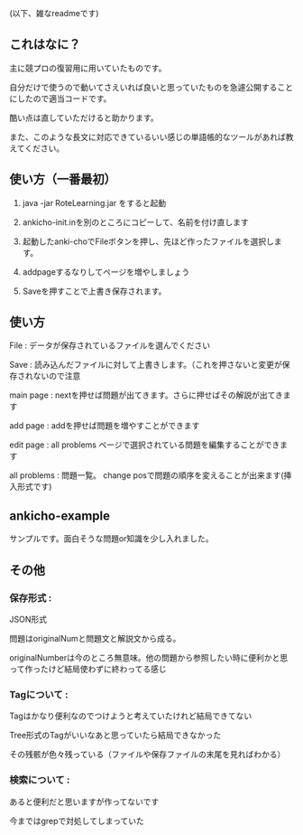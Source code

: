 (以下、雑なreadmeです)

## これはなに？

主に競プロの復習用に用いていたものです。 

自分だけで使うので動いてさえいれば良いと思っていたものを急遽公開することにしたので適当コードです。

酷い点は直していただけると助かります。

また、このような長文に対応できているいい感じの単語帳的なツールがあれば教えてください。

## 使い方（一番最初）
1. java -jar RoteLearning.jar  をすると起動

2. ankicho-init.inを別のところにコピーして、名前を付け直します

3. 起動したanki-choでFileボタンを押し、先ほど作ったファイルを選択します。

4. addpageするなりしてページを増やしましょう

5. Saveを押すことで上書き保存されます。


## 使い方

File : データが保存されているファイルを選んでください

Save : 読み込んだファイルに対して上書きします。（これを押さないと変更が保存されないので注意
       
main page : nextを押せば問題が出てきます。さらに押せばその解説が出てきます

add page : addを押せば問題を増やすことができます

edit page : all problems ページで選択されている問題を編集することができます

all problems : 問題一覧。 change posで問題の順序を変えることが出来ます(挿入形式です)

## ankicho-example

サンプルです。面白そうな問題or知識を少し入れました。

## その他

### 保存形式 :

  JSON形式
  
  問題はoriginalNumと問題文と解説文から成る。
  
  originalNumberは今のところ無意味。他の問題から参照したい時に便利かと思って作ったけど結局使わずに終わってる感じ
  
### Tagについて : 

  Tagはかなり便利なのでつけようと考えていたけれど結局できてない
  
  Tree形式のTagがいいなあと思っていたら結局できなかった
  
  その残骸が色々残っている（ファイルや保存ファイルの末尾を見ればわかる）
  
### 検索について : 

  あると便利だと思いますが作ってないです
  
  今まではgrepで対処してしまっていた
